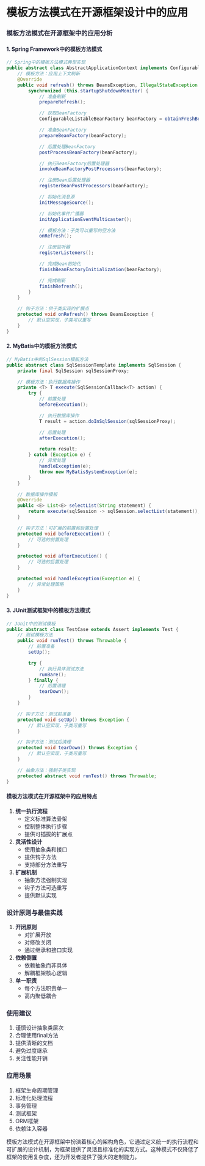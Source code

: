 # 模板方法模式在开源框架设计中的应用

### <font style="color:rgba(6, 8, 31, 0.88);">模板方法模式在开源框架中的应用分析</font>

#### <font style="color:rgba(6, 8, 31, 0.88);">1. Spring Framework中的模板方法模式</font>

```java
// Spring中的模板方法模式典型实现  
public abstract class AbstractApplicationContext implements ConfigurableApplicationContext {  
    // 模板方法：应用上下文刷新  
    @Override  
    public void refresh() throws BeansException, IllegalStateException {  
        synchronized (this.startupShutdownMonitor) {  
            // 准备刷新  
            prepareRefresh();  

            // 获取BeanFactory  
            ConfigurableListableBeanFactory beanFactory = obtainFreshBeanFactory();  

            // 准备BeanFactory  
            prepareBeanFactory(beanFactory);  

            // 后置处理BeanFactory  
            postProcessBeanFactory(beanFactory);  

            // 执行BeanFactory后置处理器  
            invokeBeanFactoryPostProcessors(beanFactory);  

            // 注册Bean后置处理器  
            registerBeanPostProcessors(beanFactory);  

            // 初始化消息源  
            initMessageSource();  

            // 初始化事件广播器  
            initApplicationEventMulticaster();  

            // 模板方法：子类可以重写的空方法  
            onRefresh();  

            // 注册监听器  
            registerListeners();  

            // 完成Bean初始化  
            finishBeanFactoryInitialization(beanFactory);  

            // 完成刷新  
            finishRefresh();  
        }  
    }  

    // 钩子方法：供子类实现的扩展点  
    protected void onRefresh() throws BeansException {  
        // 默认空实现，子类可以重写  
    }  
}
```

#### <font style="color:rgba(6, 8, 31, 0.88);">2. MyBatis中的模板方法模式</font>

```java
// MyBatis中的SqlSession模板方法  
public abstract class SqlSessionTemplate implements SqlSession {  
    private final SqlSession sqlSessionProxy;  

    // 模板方法：执行数据库操作  
    private <T> T execute(SqlSessionCallback<T> action) {  
        try {  
            // 前置处理  
            beforeExecution();  

            // 执行数据库操作  
            T result = action.doInSqlSession(sqlSessionProxy);  

            // 后置处理  
            afterExecution();  

            return result;  
        } catch (Exception e) {  
            // 异常处理  
            handleException(e);  
            throw new MyBatisSystemException(e);  
        }  
    }  

    // 数据库操作模板  
    @Override  
    public <E> List<E> selectList(String statement) {  
        return execute(sqlSession -> sqlSession.selectList(statement));  
    }  

    // 钩子方法：可扩展的前置和后置处理  
    protected void beforeExecution() {  
        // 可选的前置处理  
    }  

    protected void afterExecution() {  
        // 可选的后置处理  
    }  

    protected void handleException(Exception e) {  
        // 异常处理策略  
    }  
}
```

#### <font style="color:rgba(6, 8, 31, 0.88);">3. JUnit测试框架中的模板方法模式</font>

```java
// JUnit中的测试模板  
public abstract class TestCase extends Assert implements Test {  
    // 测试模板方法  
    public void runTest() throws Throwable {  
        // 前置准备  
        setUp();  

        try {  
            // 执行具体测试方法  
            runBare();  
        } finally {  
            // 后置清理  
            tearDown();  
        }  
    }  

    // 钩子方法：测试前准备  
    protected void setUp() throws Exception {  
        // 默认空实现，子类可重写  
    }  

    // 钩子方法：测试后清理  
    protected void tearDown() throws Exception {  
        // 默认空实现，子类可重写  
    }  

    // 抽象方法：强制子类实现  
    protected abstract void runTest() throws Throwable;  
}
```

#### <font style="color:rgba(6, 8, 31, 0.88);">模板方法模式在开源框架中的应用特点</font>

1. **<font style="color:rgba(6, 8, 31, 0.88);">统一执行流程</font>**
    - <font style="color:rgba(6, 8, 31, 0.88);">定义标准算法骨架</font>
    - <font style="color:rgba(6, 8, 31, 0.88);">控制整体执行步骤</font>
    - <font style="color:rgba(6, 8, 31, 0.88);">提供可插拔的扩展点</font>
2. **<font style="color:rgba(6, 8, 31, 0.88);">灵活性设计</font>**
    - <font style="color:rgba(6, 8, 31, 0.88);">使用抽象类和接口</font>
    - <font style="color:rgba(6, 8, 31, 0.88);">提供钩子方法</font>
    - <font style="color:rgba(6, 8, 31, 0.88);">支持部分方法重写</font>
3. **<font style="color:rgba(6, 8, 31, 0.88);">扩展机制</font>**
    - <font style="color:rgba(6, 8, 31, 0.88);">抽象方法强制实现</font>
    - <font style="color:rgba(6, 8, 31, 0.88);">钩子方法可选重写</font>
    - <font style="color:rgba(6, 8, 31, 0.88);">提供默认实现</font>

### <font style="color:rgba(6, 8, 31, 0.88);">设计原则与最佳实践</font>

1. **<font style="color:rgba(6, 8, 31, 0.88);">开闭原则</font>**
    - <font style="color:rgba(6, 8, 31, 0.88);">对扩展开放</font>
    - <font style="color:rgba(6, 8, 31, 0.88);">对修改关闭</font>
    - <font style="color:rgba(6, 8, 31, 0.88);">通过继承和接口实现</font>
2. **<font style="color:rgba(6, 8, 31, 0.88);">依赖倒置</font>**
    - <font style="color:rgba(6, 8, 31, 0.88);">依赖抽象而非具体</font>
    - <font style="color:rgba(6, 8, 31, 0.88);">解耦框架核心逻辑</font>
3. **<font style="color:rgba(6, 8, 31, 0.88);">单一职责</font>**
    - <font style="color:rgba(6, 8, 31, 0.88);">每个方法职责单一</font>
    - <font style="color:rgba(6, 8, 31, 0.88);">高内聚低耦合</font>

### <font style="color:rgba(6, 8, 31, 0.88);">使用建议</font>

1. <font style="color:rgba(6, 8, 31, 0.88);">谨慎设计抽象类层次</font>
2. <font style="color:rgba(6, 8, 31, 0.88);">合理使用final方法</font>
3. <font style="color:rgba(6, 8, 31, 0.88);">提供清晰的文档</font>
4. <font style="color:rgba(6, 8, 31, 0.88);">避免过度继承</font>
5. <font style="color:rgba(6, 8, 31, 0.88);">关注性能开销</font>

### <font style="color:rgba(6, 8, 31, 0.88);">应用场景</font>

1. <font style="color:rgba(6, 8, 31, 0.88);">框架生命周期管理</font>
2. <font style="color:rgba(6, 8, 31, 0.88);">标准化处理流程</font>
3. <font style="color:rgba(6, 8, 31, 0.88);">事务管理</font>
4. <font style="color:rgba(6, 8, 31, 0.88);">测试框架</font>
5. <font style="color:rgba(6, 8, 31, 0.88);">ORM框架</font>
6. <font style="color:rgba(6, 8, 31, 0.88);">依赖注入容器</font>

<font style="color:rgba(6, 8, 31, 0.88);">模板方法模式在开源框架中扮演着核心的架构角色，它通过定义统一的执行流程和可扩展的设计机制，为框架提供了灵活且标准化的实现方式。这种模式不仅降低了框架的使用复杂度，还为开发者提供了强大的定制能力。</font>
